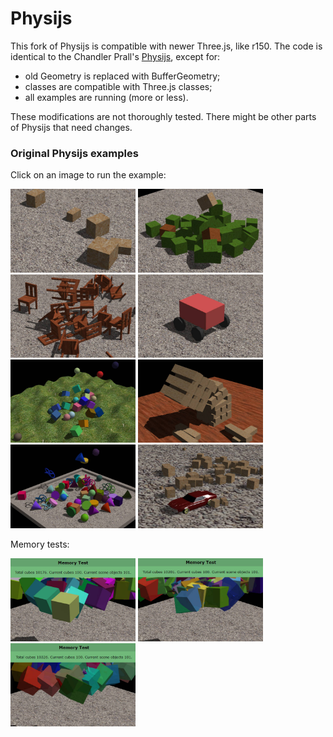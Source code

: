 Physijs
=======

This fork of Physijs is compatible with newer Three.js, like r150. The code is
identical to the Chandler Prall's [Physijs](https://github.com/chandlerprall/Physijs),
except for:

- old Geometry is replaced with BufferGeometry;
- classes are compatible with Three.js classes;
- all examples are running (more or less).

These modifications are not thoroughly tested. There might be other parts of
Physijs that need changes.

### Original Physijs examples

Click on an image to run the example:

[<img src="examples/snapshots/body.jpg" width="200">](https://boytchev.github.io/Physijs/examples/body.html)
[<img src="examples/snapshots/collisions.jpg" width="200">](https://boytchev.github.io/Physijs/examples/collisions.html)
[<img src="examples/snapshots/compound.jpg" width="200">](https://boytchev.github.io/Physijs/examples/compound.html)
[<img src="examples/snapshots/constraints_car.jpg" width="200">](https://boytchev.github.io/Physijs/examples/constraints_car.html)
[<img src="examples/snapshots/heightfield.jpg" width="200">](https://boytchev.github.io/Physijs/examples/heightfield.html)
[<img src="examples/snapshots/jenga.jpg" width="200">](https://boytchev.github.io/Physijs/examples/jenga.html)
[<img src="examples/snapshots/shapes.jpg" width="200">](https://boytchev.github.io/Physijs/examples/shapes.html)
[<img src="examples/snapshots/vehicle.jpg" width="200">](https://boytchev.github.io/Physijs/examples/vehicle.html)

Memory tests:

[<img src="examples/snapshots/memorytest-compound.jpg" width="200">](https://boytchev.github.io/Physijs/examples/memorytest-compound.html)
[<img src="examples/snapshots/memorytest-convex.jpg" width="200">](https://boytchev.github.io/Physijs/examples/memorytest-convex.html)
[<img src="examples/snapshots/memorytest.jpg" width="200">](https://boytchev.github.io/Physijs/examples/memorytest.html)

